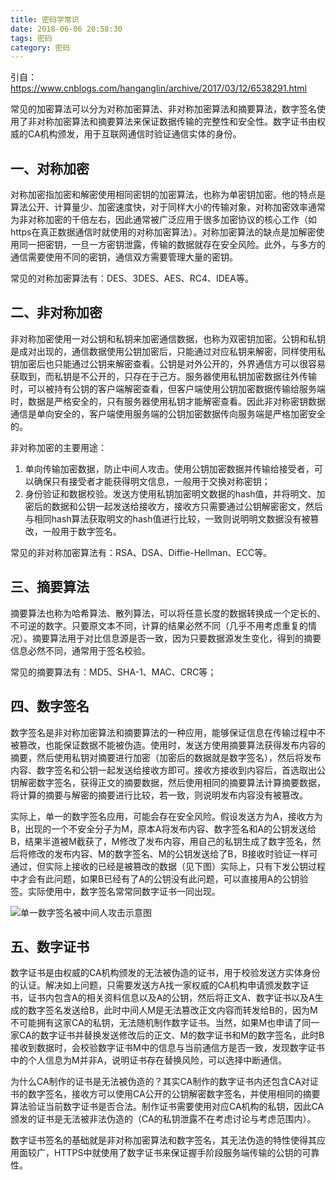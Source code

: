 ```yaml
---
title: 密码学常识
date: 2018-06-06 20:58:30
tags: 密码
category: 密码
---
```


引自：https://www.cnblogs.com/hanganglin/archive/2017/03/12/6538291.html

常见的加密算法可以分为对称加密算法、非对称加密算法和摘要算法，数字签名使用了非对称加密算法和摘要算法来保证数据传输的完整性和安全性。数字证书由权威的CA机构颁发，用于互联网通信时验证通信实体的身份。

## 一、对称加密
对称加密指加密和解密使用相同密钥的加密算法，也称为单密钥加密。他的特点是算法公开、计算量少、加密速度快，对于同样大小的传输对象，对称加密效率通常为非对称加密的千倍左右，因此通常被广泛应用于很多加密协议的核心工作（如https在真正数据通信时就使用的对称加密算法）。对称加密算法的缺点是加解密使用同一把密钥，一旦一方密钥泄露，传输的数据就存在安全风险。此外，与多方的通信需要使用不同的密钥，通信双方需要管理大量的密钥。

常见的对称加密算法有：DES、3DES、AES、RC4、IDEA等。

## 二、非对称加密
非对称加密使用一对公钥和私钥来加密通信数据，也称为双密钥加密。公钥和私钥是成对出现的，通信数据使用公钥加密后，只能通过对应私钥来解密，同样使用私钥加密后也只能通过公钥来解密查看。公钥是对外公开的，外界通信方可以很容易获取到，而私钥是不公开的，只存在于己方。服务器使用私钥加密数据往外传输时，可以被持有公钥的客户端解密查看，但客户端使用公钥加密数据传输给服务端时，数据是严格安全的，只有服务器使用私钥才能解密查看。因此非对称密钥数据通信是单向安全的，客户端使用服务端的公钥加密数据传向服务端是严格加密安全的。

非对称加密的主要用途：
1. 单向传输加密数据，防止中间人攻击。使用公钥加密数据并传输给接受者，可以确保只有接受者才能获得明文信息，一般用于交换对称密钥；
2. 身份验证和数据校验。发送方使用私钥加密明文数据的hash值，并将明文、加密后的数据和公钥一起发送给接收方，接收方只需要通过公钥解密密文，然后与相同hash算法获取明文的hash值进行比较，一致则说明明文数据没有被篡改，一般用于数字签名。

常见的非对称加密算法有：RSA、DSA、Diffie-Hellman、ECC等。

## 三、摘要算法
摘要算法也称为哈希算法、散列算法，可以将任意长度的数据转换成一个定长的、不可逆的数字。只要原文本不同，计算的结果必然不同（几乎不用考虑重复的情况）。摘要算法用于对比信息源是否一致，因为只要数据源发生变化，得到的摘要信息必然不同，通常用于签名校验。

常见的摘要算法有：MD5、SHA-1、MAC、CRC等；

## 四、数字签名
数字签名是非对称加密算法和摘要算法的一种应用，能够保证信息在传输过程中不被篡改，也能保证数据不能被伪造。使用时，发送方使用摘要算法获得发布内容的摘要，然后使用私钥对摘要进行加密（加密后的数据就是数字签名），然后将发布内容、数字签名和公钥一起发送给接收方即可。接收方接收到内容后，首选取出公钥解密数字签名，获得正文的摘要数据，然后使用相同的摘要算法计算摘要数据，将计算的摘要与解密的摘要进行比较，若一致，则说明发布内容没有被篡改。 

实际上，单一的数字签名应用，可能会存在安全风险。假设发送方为A，接收方为B，出现的一个不安全分子为M，原本A将发布内容、数字签名和A的公钥发送给B，结果半道被M截获了，M修改了发布内容，用自己的私钥生成了数字签名，然后将修改的发布内容、M的数字签名、M的公钥发送给了B，B接收时验证一样可通过，但实际上接收的已经是被篡改的数据（见下图）实际上，只有下发公钥过程中才会有此问题，如果B已经有了A的公钥没有此问题，可以直接用A的公钥验签。实际使用中，数字签名常常同数字证书一同出现。

![单一数字签名被中间人攻击示意图](/pics/crypt-mid-attac.jpg)

## 五、数字证书
数字证书是由权威的CA机构颁发的无法被伪造的证书，用于校验发送方实体身份的认证。解决如上问题，只需要发送方A找一家权威的CA机构申请颁发数字证书，证书内包含A的相关资料信息以及A的公钥，然后将正文A、数字证书以及A生成的数字签名发送给B，此时中间人M是无法篡改正文内容而转发给B的，因为M不可能拥有这家CA的私钥，无法随机制作数字证书。当然，如果M也申请了同一家CA的数字证书并替换发送修改后的正文、M的数字证书和M的数字签名，此时B接收到数据时，会校验数字证书M中的信息与当前通信方是否一致，发现数字证书中的个人信息为M并非A，说明证书存在替换风险，可以选择中断通信。

为什么CA制作的证书是无法被伪造的？其实CA制作的数字证书内还包含CA对证书的数字签名，接收方可以使用CA公开的公钥解密数字签名，并使用相同的摘要算法验证当前数字证书是否合法。制作证书需要使用对应CA机构的私钥，因此CA颁发的证书是无法被非法伪造的（CA的私钥泄露不在考虑讨论与考虑范围内）。

数字证书签名的基础就是非对称加密算法和数字签名，其无法伪造的特性使得其应用面较广，HTTPS中就使用了数字证书来保证握手阶段服务端传输的公钥的可靠性。
